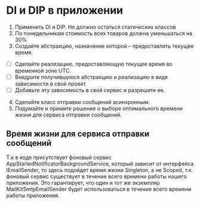 # DI и DIP в приложении

1. Применить DI и DIP. Не должно остаться статических классов
2. По понедельникам стоимость всех товаров должна уменьшаться на 30%
3. Создайте абстракцию, назначение которой – предоставлять текущее время.
- [ ] Сделайте реализацию, предоставляющую текущее время во временной зоне UTC.
- [ ] Внедрите получившуюся абстракцию и реализацию в виде зависимости в свой проект.
- [ ] Добавьте эту зависимость в свой сервис и разрешите ее.
4. Сделайте класс отправки сообщений асинхронным.
5. Подумайте и примите решение о выборе оптимального времени жизни для сервиса отправки сообщений.

## Время жизни для сервиса отправки сообщений

Т.к в коде присутствует фоновый сервис AppStartedNotificatorBackgroundService, который зависит от интерфейса IEmailSender, то здесь подойдет время жизни Singleton, а не Scoped, т.к. фоновый сервис существует в течение всего времени работы нашего приложения. Это гарантирует, что один и тот же экземпляр MailKitSmtpEmailSender будет использоваться в течение всего времени работы приложения. 
   
